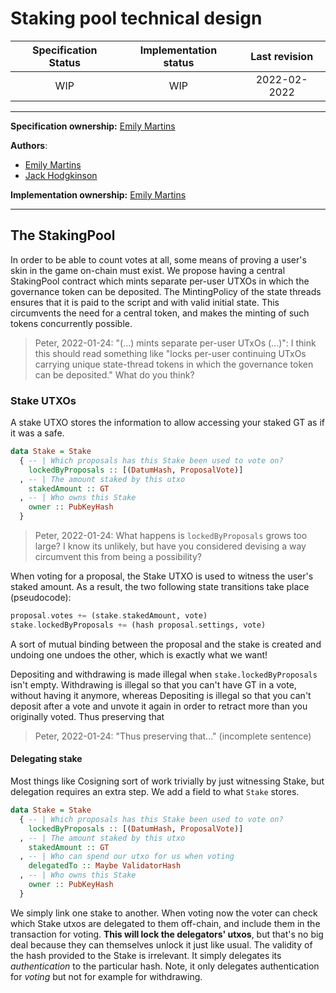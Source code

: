 # Staking pool technical design

| Specification Status | Implementation status | Last revision |
|:-----------:|:-----------:|:-------------:|
| WIP         |  WIP        | 2022-02-2022    |

***

**Specification ownership:** [Emily Martins]

**Authors**: 
  - [Emily Martins]
  - [Jack Hodgkinson]

**Implementation ownership:** [Emily Martins]

[Emily Martins]: https://github.com/emiflake

[Jack Hodgkinson]: https://github.com/jhodgdev

***

## The StakingPool

In order to be able to count votes at all, some means of proving a user's skin in the game on-chain must exist. We propose having a central StakingPool contract which mints separate per-user UTXOs in which the governance token can be deposited. The MintingPolicy of the state threads ensures that it is paid to the script and with valid initial state. This circumvents the need for a central token, and makes the minting of such tokens concurrently possible.

> Peter, 2022-01-24: "(...) mints separate per-user UTxOs (...)": I think this should read something like "locks per-user continuing UTxOs carrying unique state-thread tokens in which the governance token can be deposited." What do you think?

### Stake UTXOs

A stake UTXO stores the information to allow accessing your staked GT as if it was a safe.

```haskell
data Stake = Stake
  { -- | Which proposals has this Stake been used to vote on?
    lockedByProposals :: [(DatumHash, ProposalVote)]
  , -- | The amount staked by this utxo
    stakedAmount :: GT
  , -- | Who owns this Stake
    owner :: PubKeyHash
  }
```

> Peter, 2022-01-24: What happens is `lockedByProposals` grows too large? I know its unlikely, but have you considered devising a way circumvent this from being a possibility?

When voting for a proposal, the Stake UTXO is used to witness the user's staked amount. As a result, the two following state transitions take place (pseudocode):

```haskell
proposal.votes += (stake.stakedAmount, vote)
stake.lockedByProposals += (hash proposal.settings, vote)
```

A sort of mutual binding between the proposal and the stake is created and undoing one undoes the other, which is exactly what we want!

Depositing and withdrawing is made illegal when `stake.lockedByProposals` isn't empty. Withdrawing is illegal so that you can't have GT in a vote, without having it anymore, whereas Depositing is illegal so that you can't deposit after a vote and unvote it again in order to retract more than you originally voted. Thus preserving that

> Peter, 2022-01-24: "Thus preserving that..." (incomplete sentence)

#### Delegating stake

Most things like Cosigning sort of work trivially by just witnessing Stake, but delegation requires an extra step. We add a field to what `Stake` stores.

```haskell
data Stake = Stake
  { -- | Which proposals has this Stake been used to vote on?
    lockedByProposals :: [(DatumHash, ProposalVote)]
  , -- | The amount staked by this utxo
    stakedAmount :: GT
  , -- | Who can spend our utxo for us when voting
    delegatedTo :: Maybe ValidatorHash
  , -- | Who owns this Stake
    owner :: PubKeyHash
  }
```

We simply link one stake to another. When voting now the voter can check which Stake utxos are delegated to them off-chain, and include them in the transaction for voting. **This will lock the delegators' utxos**, but that's no big deal because they can themselves unlock it just like usual. The validity of the hash provided to the Stake is irrelevant. It simply delegates its _authentication_ to the particular hash. Note, it only delegates authentication for _voting_ but not for example for withdrawing.
